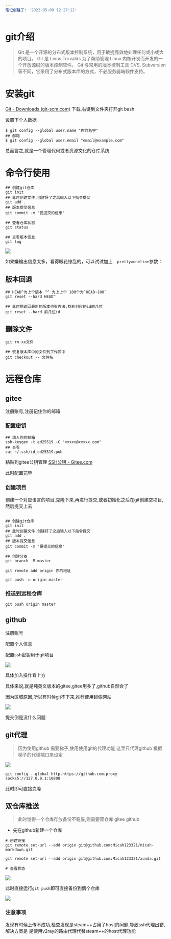 ```yaml
---
笔记创建于: '2022-05-09 12:27:12'
---
```


# git介绍

> Git 是一个开源的分布式版本控制系统，用于敏捷高效地处理任何或小或大的项目。 Git 是 Linus Torvalds 为了帮助管理 Linux 内核开发而开发的一个开放源码的版本控制软件。 Git 与常用的版本控制工具 CVS, Subversion 等不同，它采用了分布式版本库的方式，不必服务器端软件支持。

# 安装git

[Git - Downloads (git-scm.com)](https://git-scm.com/downloads)
下载,右键到文件夹打开git bash

设置下个人数据

```shell
$ git config --global user.name "你的名字"
## 邮箱
$ git config --global user.email "email@example.com"
```

总而言之,就是一个管理代码或者资源文化的仓库系统

# 命令行使用

```shell
## 创建git仓库
git init
## 此时创建文件,创建好了之后输入以下指令提交
git add .
## 版本提交信息
git commit -m "要提交的信息"

## 查看仓库状态
git status

## 查看版本信息
git log

```

![](https://oss.xiaomao6.com/mkoss/2022/06/24/0face635.png)

如果嫌输出信息太多，看得眼花缭乱的，可以试试加上`--pretty=oneline`参数：

## 版本回退

```shell
## HEAD^为上个版本 ^^ 为上上个 100个为`HEAD~100`
git reset --hard HEAD^

## 此时想返回最新的版本也有办法,找到对应的id前几位
git reset --hard 前几位id

```

## 删除文件

```shell
git rm xx文件

## 恢复版本库中的文件到工作区中
git checkout -- 文件名
```

# 远程仓库

## gitee

注册账号,注册记住你的邮箱

### 配置密钥

```shell
## 填入你的邮箱
ssh-keygen -t ed25519 -C "xxxxx@xxxxx.com"
## 查看
cat ~/.ssh/id_ed25519.pub

```

粘贴到gitee公钥管理
[SSH公钥 - Gitee.com](https://gitee.com/profile/sshkeys)

此时配置完毕

### 创建项目

创建一个对应语言的项目,克隆下来,再进行提交,或者初始化之后在git创建空项目,然后提交上去

```shell

## 创建git仓库
git init
## 此时创建文件,创建好了之后输入以下指令提交
git add .
## 版本提交信息
git commit -m "要提交的信息"

## 创建分支
git branch -M master

git remote add origin 你的地址 

git push -u origin master

```

### 推送到远程仓库

```shell
git push origin master
```

## github

注册账号

配置个人信息

配置ssh密钥用于git项目

![](https://oss.xiaomao6.com/mkoss/2022/06/24/89871a7f.png)

具体加入操作看上方

具体来说,就是纯英文版本的gitee,gitee用多了,github自然会了

因为区域原因,所以有时候git不下来,推荐使用镜像网站

![](https://oss.xiaomao6.com/mkoss/2022/05/09/be1d2dfb.png)

提交倒是没什么问题

## git代理

> 因为使用github 需要梯子,使用使用git的代理功能
> 这里只代理github
> 根据梯子的代理端口来设定

![](https://oss.xiaomao6.com/mkoss/2022/05/09/730d2ed8.png)

```shell
git config --global http.https://github.com.proxy socks5://127.0.0.1:10808
```

此时即可直接克隆

## 双仓库推送

> 此时觉得一个仓库存放备份不稳妥,则需要双仓库 gitee github

- 先在github新建一个仓库

```shell
# 创建链接
git remote set-url --add origin git@github.com:Micah123321/micah-markdown.git

git remote set-url --add origin git@github.com:Micah123321/xunda.git

# 查看状态
```

![](https://oss.xiaomao6.com/mkoss/2022/05/09/49999e63.png)

此时直接运行`git push`即可直接备份到俩个仓库

![](https://oss.xiaomao6.com/mkoss/2022/05/09/0aeb1cdb.png)

### 注意事项

发现有时候上传不成功,检查发现是steam++占用了host的问题,导致ssh代理出错,解决方案是 是使用v2ray的路由代理代替steam++的host代理功能

